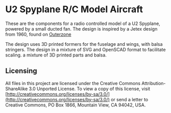 # U2 Spyplane R/C Model Aircraft

These are the components for a radio controlled model of a U2 Spyplane,
powered by a small ducted fan.  The design is inspired by a Jetex design from 1960, found on [Outerzone](http://www.outerzone.co.uk/plan_details.asp?ID=1653)

The design uses 3D printed formers for the fuselage and wings, with balsa
stringers.  The design in a mixture of SVG and OpenSCAD format to facilitate
scaling. a mixture of 3D printed parts and balsa.

## Licensing

All files in this project are licensed under the Creative Commons
Attribution-ShareAlike 3.0 Unported License. To view a copy of this license,
visit
[http://creativecommons.org/licenses/by-sa/3.0/](http://creativecommons.org/licenses/by-sa/3.0/)
or send a letter to Creative Commons, PO Box 1866, Mountain View, CA 94042,
USA.
